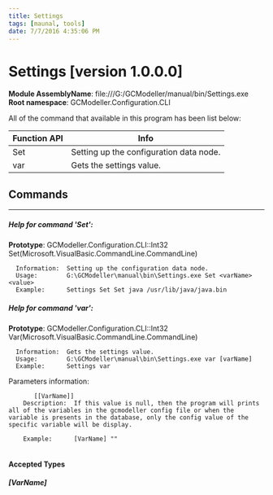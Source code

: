 ```yaml
---
title: Settings
tags: [maunal, tools]
date: 7/7/2016 4:35:06 PM
---
```

# Settings [version 1.0.0.0]
**Module AssemblyName**: file:///G:/GCModeller/manual/bin/Settings.exe
**Root namespace**: GCModeller.Configuration.CLI


All of the command that available in this program has been list below:

|Function API|Info|
|------------|----|
|Set|Setting up the configuration data node.|
|var|Gets the settings value.|

## Commands
--------------------------
##### Help for command 'Set':

**Prototype**: GCModeller.Configuration.CLI::Int32 Set(Microsoft.VisualBasic.CommandLine.CommandLine)

```
  Information:  Setting up the configuration data node.
  Usage:        G:\GCModeller\manual\bin\Settings.exe Set <varName> <value>
  Example:      Settings Set Set java /usr/lib/java/java.bin
```

##### Help for command 'var':

**Prototype**: GCModeller.Configuration.CLI::Int32 Var(Microsoft.VisualBasic.CommandLine.CommandLine)

```
  Information:  Gets the settings value.
  Usage:        G:\GCModeller\manual\bin\Settings.exe var [varName]
  Example:      Settings var 
```



  Parameters information:
```
       [[VarName]]
    Description:  If this value is null, then the program will prints all of the variables in the gcmodeller config file or when the variable is presents in the database, only the config value of the specific variable will be display.

    Example:      [VarName] ""


```

#### Accepted Types
##### [VarName]
